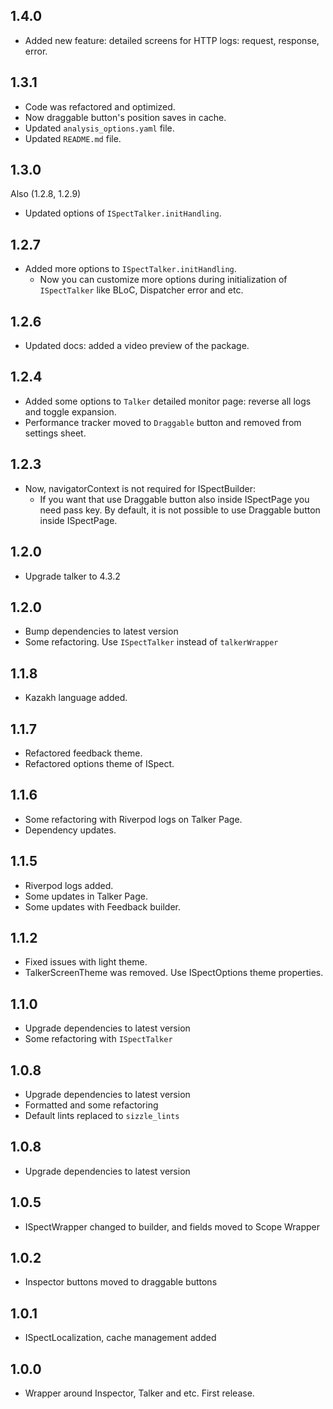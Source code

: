 ## 1.4.0
* Added new feature: detailed screens for HTTP logs: request, response, error.

## 1.3.1
* Code was refactored and optimized.
* Now draggable button's position saves in cache.
* Updated `analysis_options.yaml` file.
* Updated `README.md` file.


## 1.3.0
Also (1.2.8, 1.2.9)
* Updated options of `ISpectTalker.initHandling`.

## 1.2.7

* Added more options to `ISpectTalker.initHandling`.
   - Now you can customize more options during initialization of `ISpectTalker` like BLoC, Dispatcher error and etc.

## 1.2.6

* Updated docs: added a video preview of the package.

## 1.2.4

* Added some options to `Talker` detailed monitor page: reverse all logs and toggle expansion.
* Performance tracker moved to `Draggable` button and removed from settings sheet.

## 1.2.3

* Now, navigatorContext is not required for ISpectBuilder:
   - If you want that use Draggable button also inside ISpectPage you need pass key. By default, it is not possible to use Draggable button inside ISpectPage.

## 1.2.0

* Upgrade talker to 4.3.2

## 1.2.0

* Bump dependencies to latest version
* Some refactoring. Use `ISpectTalker` instead of `talkerWrapper`

## 1.1.8

* Kazakh language added.

## 1.1.7

* Refactored feedback theme.
* Refactored options theme of ISpect.

## 1.1.6

* Some refactoring with Riverpod logs on Talker Page.
* Dependency updates.

## 1.1.5

* Riverpod logs added.
* Some updates in Talker Page.
* Some updates with Feedback builder.

## 1.1.2

* Fixed issues with light theme.
* TalkerScreenTheme was removed. Use ISpectOptions theme properties.

## 1.1.0

* Upgrade dependencies to latest version
* Some refactoring with `ISpectTalker`

## 1.0.8

* Upgrade dependencies to latest version
* Formatted and some refactoring
* Default lints replaced to `sizzle_lints`

## 1.0.8

* Upgrade dependencies to latest version

## 1.0.5

* ISpectWrapper changed to builder, and fields moved to Scope Wrapper

## 1.0.2

* Inspector buttons moved to draggable buttons

## 1.0.1

* ISpectLocalization, cache management added

## 1.0.0

* Wrapper around Inspector, Talker and etc. First release.
